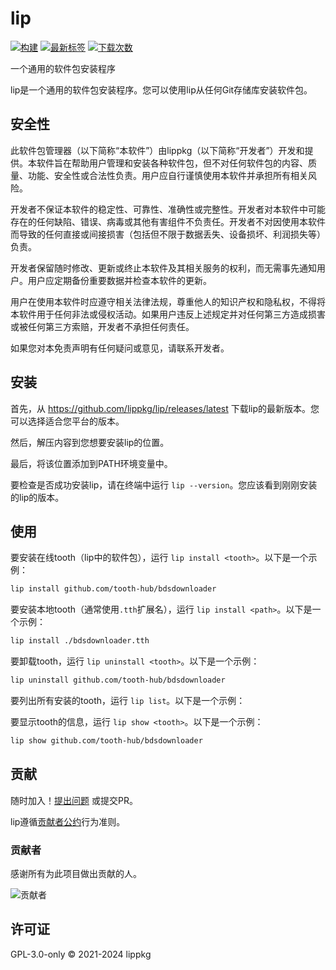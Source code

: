 # lip

[![构建](https://img.shields.io/github/actions/workflow/status/lippkg/lip/build.yml?style=for-the-badge)](https://github.com/lippkg/lip/actions)
[![最新标签](https://img.shields.io/github/v/tag/lippkg/lip?label=LATEST%20TAG&style=for-the-badge)](https://github.com/lippkg/lip/releases/latest)
[![下载次数](https://img.shields.io/github/downloads/lippkg/lip/latest/total?style=for-the-badge)](https://github.com/lippkg/lip/releases/latest)

一个通用的软件包安装程序

lip是一个通用的软件包安装程序。您可以使用lip从任何Git存储库安装软件包。

## 安全性

此软件包管理器（以下简称“本软件”）由lippkg（以下简称“开发者”）开发和提供。本软件旨在帮助用户管理和安装各种软件包，但不对任何软件包的内容、质量、功能、安全性或合法性负责。用户应自行谨慎使用本软件并承担所有相关风险。

开发者不保证本软件的稳定性、可靠性、准确性或完整性。开发者对本软件中可能存在的任何缺陷、错误、病毒或其他有害组件不负责任。开发者不对因使用本软件而导致的任何直接或间接损害（包括但不限于数据丢失、设备损坏、利润损失等）负责。

开发者保留随时修改、更新或终止本软件及其相关服务的权利，而无需事先通知用户。用户应定期备份重要数据并检查本软件的更新。

用户在使用本软件时应遵守相关法律法规，尊重他人的知识产权和隐私权，不得将本软件用于任何非法或侵权活动。如果用户违反上述规定并对任何第三方造成损害或被任何第三方索赔，开发者不承担任何责任。

如果您对本免责声明有任何疑问或意见，请联系开发者。

## 安装

首先，从 <https://github.com/lippkg/lip/releases/latest> 下载lip的最新版本。您可以选择适合您平台的版本。

然后，解压内容到您想要安装lip的位置。

最后，将该位置添加到PATH环境变量中。

要检查是否成功安装lip，请在终端中运行 `lip --version`。您应该看到刚刚安装的lip的版本。

## 使用

要安装在线tooth（lip中的软件包），运行 `lip install <tooth>`。以下是一个示例：

```bash
lip install github.com/tooth-hub/bdsdownloader
```

要安装本地tooth（通常使用`.tth`扩展名），运行 `lip install <path>`。以下是一个示例：

```bash
lip install ./bdsdownloader.tth
```

要卸载tooth，运行 `lip uninstall <tooth>`。以下是一个示例：

```bash
lip uninstall github.com/tooth-hub/bdsdownloader
```

要列出所有安装的tooth，运行 `lip list`。以下是一个示例：

要显示tooth的信息，运行 `lip show <tooth>`。以下是一个示例：

```bash
lip show github.com/tooth-hub/bdsdownloader
```

## 贡献

随时加入！[提出问题](https://github.com/lippkg/lip/issues/new/choose) 或提交PR。

lip遵循[贡献者公约](https://www.contributor-covenant.org/version/2/1/code_of_conduct/)行为准则。

### 贡献者

感谢所有为此项目做出贡献的人。

![贡献者](https://contrib.rocks/image?repo=lippkg/lip)

## 许可证

GPL-3.0-only © 2021-2024 lippkg
